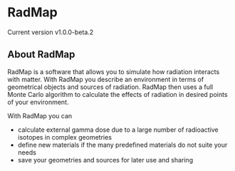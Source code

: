 # RadMap

Current version v1.0.0-beta.2

## About RadMap
RadMap is a software that allows you to simulate how radiation interacts with matter. With RadMap you describe an environment in terms of geometrical objects and sources of radiation. RadMap then uses a full Monte Carlo algorithm to calculate the effects of radiation in desired points of your environment.

With RadMap you can

   * calculate external gamma dose due to a large number of radioactive isotopes in complex geometries
   * define new materials if the many predefined materials do not suite your needs
   * save your geometries and sources for later use and sharing
